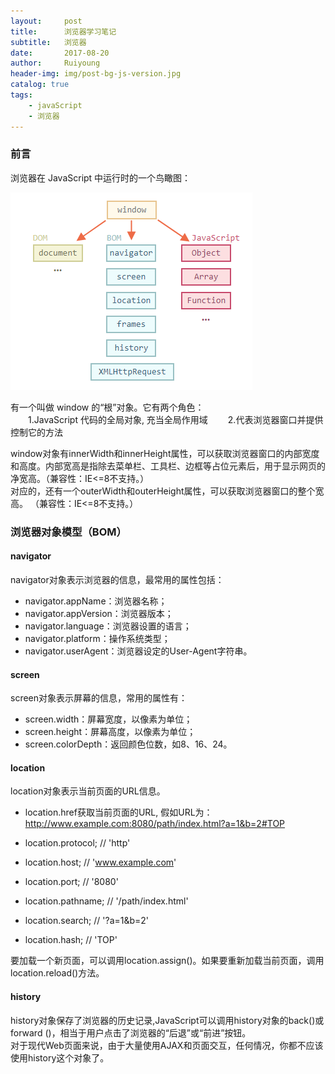 ```yaml
--- 
layout:     post
title:      浏览器学习笔记
subtitle:   浏览器
date:       2017-08-20
author:     Ruiyoung
header-img: img/post-bg-js-version.jpg
catalog: true
tags:
    - javaScript
    - 浏览器
---
```


### 前言  

浏览器在 JavaScript 中运行时的一个鸟瞰图：  

![浏览器](/img/browser.png)  

有一个叫做 window 的“根”对象。它有两个角色：  
&emsp;&emsp;1.JavaScript 代码的全局对象, 充当全局作用域
&emsp;&emsp;2.代表浏览器窗口并提供控制它的方法

window对象有innerWidth和innerHeight属性，可以获取浏览器窗口的内部宽度和高度。内部宽高是指除去菜单栏、工具栏、边框等占位元素后，用于显示网页的净宽高。（兼容性：IE<=8不支持。）  
对应的，还有一个outerWidth和outerHeight属性，可以获取浏览器窗口的整个宽高。 （兼容性：IE<=8不支持。）  

### 浏览器对象模型（BOM）  

#### navigator  

navigator对象表示浏览器的信息，最常用的属性包括：  

- navigator.appName：浏览器名称；  
- navigator.appVersion：浏览器版本；  
- navigator.language：浏览器设置的语言；  
- navigator.platform：操作系统类型；  
- navigator.userAgent：浏览器设定的User-Agent字符串。  

#### screen  

screen对象表示屏幕的信息，常用的属性有：  

- screen.width：屏幕宽度，以像素为单位；  
- screen.height：屏幕高度，以像素为单位；  
- screen.colorDepth：返回颜色位数，如8、16、24。  

#### location  

location对象表示当前页面的URL信息。  

- location.href获取当前页面的URL, 假如URL为：http://www.example.com:8080/path/index.html?a=1&b=2#TOP  

- location.protocol; // 'http'  
- location.host; // 'www.example.com'  
- location.port; // '8080'  
- location.pathname; // '/path/index.html'  
- location.search; // '?a=1&b=2'  
- location.hash; // 'TOP'  

要加载一个新页面，可以调用location.assign()。如果要重新加载当前页面，调用location.reload()方法。  

#### history  

history对象保存了浏览器的历史记录,JavaScript可以调用history对象的back()或forward ()，相当于用户点击了浏览器的“后退”或“前进”按钮。  
对于现代Web页面来说，由于大量使用AJAX和页面交互，任何情况，你都不应该使用history这个对象了。  

